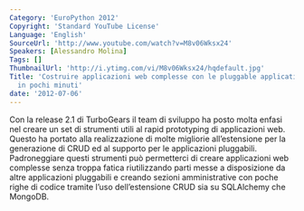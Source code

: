 ```yaml
---
Category: 'EuroPython 2012'
Copyright: 'Standard YouTube License'
Language: 'English'
SourceUrl: 'http://www.youtube.com/watch?v=M8v06Wksx24'
Speakers: [Alessandro Molina]
Tags: []
ThumbnailUrl: 'http://i.ytimg.com/vi/M8v06Wksx24/hqdefault.jpg'
Title: 'Costruire applicazioni web complesse con le pluggable applications di TurboGears2
  in pochi minuti'
date: '2012-07-06'
---
```

Con la release 2.1 di TurboGears il team di sviluppo ha posto molta enfasi nel
creare un set di strumenti utili al rapid prototyping di applicazioni web.
Questo ha portato alla realizzazione di molte migliorie all’estensione per la
generazione di CRUD ed al supporto per le applicazioni pluggabili.
Padroneggiare questi strumenti può permetterci di creare applicazioni web
complesse senza troppa fatica riutilizzando parti messe a disposizione da
altre applicazioni pluggabili e creando sezioni amministrative con poche righe
di codice tramite l’uso dell’estensione CRUD sia su SQLAlchemy che MongoDB.

